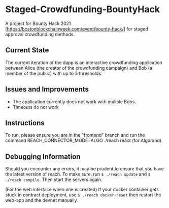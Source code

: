 # Staged-Crowdfunding-BountyHack

A project for Bounty Hack 2021 [https://bostonblockchainweek.com/event/bounty-hack/] for staged approval crowdfunding methods.

## Current State

The current iteration of the dapp is an interactive crowdfunding application between Alice (the creator of the crowdfunding campaign) and Bob (a member of the public) with up to 3 thresholds.

## Issues and Improvements

* The application currently does not work with muliple Bobs.
* Timeouts do not work

## Instructions

To run, please ensure you are in the "frontend" branch and run the command REACH_CONNECTOR_MODE=ALGO ./reach react (for Algorand).

## Debugging Information

Should you encounter any errors, it may be prudent to ensure that you have the latest version of reach. To make sure, run `$ ./reach update` and `$ ./reach compile`. Then start the servers again.

(For the web interface when one is created) If your docker container gets stuck in contract deployment, use `$ ./reach docker-reset` then restart the web-app and the devnet manually.
